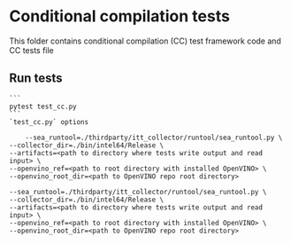 # Conditional compilation tests

This folder contains conditional compilation (CC) test framework code and CC tests file

## Run tests
    ```
    pytest test_cc.py
    ```
    `test_cc.py` options

        --sea_runtool=./thirdparty/itt_collector/runtool/sea_runtool.py \
    --collector_dir=./bin/intel64/Release \
    --artifacts=<path to directory where tests write output and read input> \
    --openvino_ref=<path to root directory with installed OpenVINO> \
    --openvino_root_dir=<path to OpenVINO repo root directory>
    
    --sea_runtool=./thirdparty/itt_collector/runtool/sea_runtool.py \
    --collector_dir=./bin/intel64/Release \
    --artifacts=<path to directory where tests write output and read input> \
    --openvino_ref=<path to root directory with installed OpenVINO> \
    --openvino_root_dir=<path to OpenVINO repo root directory>